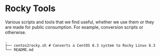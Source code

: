 Rocky Tools
===========

Various scripts and tools that we find useful, whether we use them or they are
made for public consumption. For example, conversion scripts or otherwise.

```
.
├── centos2rocky.sh # Converts a CentOS 8.3 system to Rocky Linux 8.3
└── README.md
```
